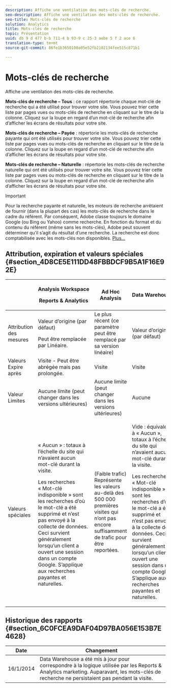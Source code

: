```yaml
---
description: Affiche une ventilation des mots-clés de recherche.
seo-description: Affiche une ventilation des mots-clés de recherche.
seo-title: Mots-clés de recherche
solution: Analytics
title: Mots-clés de recherche
topic: Présentation
uuid: db 9 d 477 b-b 711-4 b 93-9 c 25-3 aebe 5 f 2 ace 6
translation-type: tm+mt
source-git-commit: 86fe1b3650100a05e52fb2102134fee515c871b1

---
```



# Mots-clés de recherche

Affiche une ventilation des mots-clés de recherche.

**Mots-clés de recherche – Tous** : ce rapport répertorie chaque mot-clé de recherche qui a été utilisé pour trouver votre site. Vous pouvez trier cette liste par pages vues ou mots-clés de recherche en cliquant sur le titre de la colonne. Cliquez sur la loupe en regard d’un mot-clé de recherche afin d’afficher les écrans de résultats pour votre site.

**Mots-clés de recherche – Payée** : répertorie les mots-clés de recherche payante qui ont été utilisés pour trouver votre site. Vous pouvez trier cette liste par pages vues ou mots-clés de recherche en cliquant sur le titre de la colonne. Cliquez sur la loupe en regard d’un mot-clé de recherche afin d’afficher les écrans de résultats pour votre site.

**Mots-clés de recherche – Naturelle** : répertorie les mots-clés de recherche naturelle qui ont été utilisés pour trouver votre site. Vous pouvez trier cette liste par pages vues ou mots-clés de recherche en cliquant sur le titre de la colonne. Cliquez sur la loupe en regard d’un mot-clé de recherche afin d’afficher les écrans de résultats pour votre site.

>[!IMPORTANT]
>
>Pour la recherche payante et naturelle, les moteurs de recherche arrêtaient de fournir (dans la plupart des cas) les mots-clés de recherche dans le cadre du référent. Par conséquent, Adobe classe toujours le domaine Google (ou Bing ou Yahoo) comme recherche. En fonction du format et du contenu du référent (même sans les mots-clés), Adobe peut souvent déterminer qu’il s’agit du résultat d’une recherche. La recherche est donc comptabilisée avec les mots-clés non disponibles. [Plus…](https://helpx.adobe.com/analytics/kb/keyword-unavailable.html)

## Attribution, expiration et valeurs spéciales {#section_4D8CE5E111DD48FBBDCF9B5A1F16E92E}

<table id="table_EC7423532C7E44DE97B7FC0321585A2B"> 
 <thead> 
  <tr> 
   <th colname="col1" class="entry"> </th> 
   <th colname="col2" class="entry"> <p>Analysis Workspace </p> <p>Reports &amp; Analytics </p> </th> 
   <th colname="col3" class="entry"> Ad Hoc Analysis </th> 
   <th colname="col4" class="entry"> Data Warehouse </th> 
  </tr> 
 </thead>
 <tbody> 
  <tr> 
   <td colname="col1"> Attribution des mesures </td> 
   <td colname="col2"> <p>Valeur d’origine (par défaut) </p> <p> Peut être remplacée par Linéaire. </p> </td> 
   <td colname="col3"> Le plus récent (ce paramètre peut être remplacé par sa version linéaire) </td> 
   <td colname="col4"> <p>Valeur d’origine (par défaut) </p> </td> 
  </tr> 
  <tr> 
   <td colname="col1"> Valeurs Expire après </td> 
   <td colname="col2"> Visite - Peut être abrégée mais pas prolongée. </td> 
   <td colname="col3"> Visite </td> 
   <td colname="col4"> Visite </td> 
  </tr> 
  <tr> 
   <td colname="col1"> Valeur Limites </td> 
   <td colname="col2"> Aucune limite (peut changer dans les versions ultérieures) </td> 
   <td colname="col3"> Aucune limite (peut changer dans les versions ultérieures) </td> 
   <td colname="col4"> Aucune </td> 
  </tr> 
  <tr> 
   <td colname="col1"> Valeurs spéciales </td> 
   <td colname="col2"> <p>« Aucun » : totaux à l’échelle du site qui n’avaient aucun mot-clé durant la visite. </p> Les recherches « Mot-clé indisponible » sont les recherches d’où le mot-clé a été supprimé et n’est pas envoyé à la collecte de données. Ceci survient généralement lorsqu’un client a ouvert une session dans un compte Google. S’applique aux recherches payantes et naturelles. </td> 
   <td colname="col3"> (Faible trafic) Représente les valeurs au-delà des 500 000 premières visites qui n’ont pas encore suffisamment de trafic pour être reportées. </td> 
   <td colname="col4"> <p> Vide : équivalent à « Aucun », totaux à l’échelle du site qui n’avaient aucun mot-clé durant la visite. </p> <p>Les recherches « Mot-clé indisponible » sont les recherches d’où le mot-clé a été supprimé et n’est pas envoyé à la collecte de données. Ceci survient généralement lorsqu’un client a ouvert une session dans un compte Google. S’applique aux recherches payantes et naturelles. </p> </td> 
  </tr> 
 </tbody> 
</table>

## Historique des rapports {#section_6C0FCEA9DAF04D97BA056E153B7E4628}

| Date | Changement |
|---|---|
| 16/1/2014 | Data Warehouse a été mis à jour pour correspondre à la logique utilisée par les Reports &amp; Analytics marketing. Auparavant, les mots-clés de recherche ne persistaient pas pendant la visite. |

